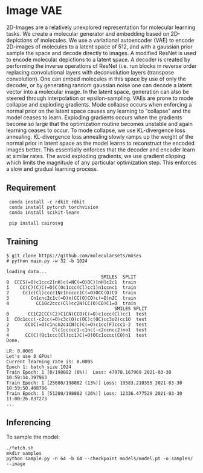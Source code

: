 # Image VAE

2D-Images are a relatively unexplored representation for molecular learning tasks. We create a molecular generator and embedding based on 2D-depictions of molecules. We use a variational autoencoder (VAE) to encode 2D-images of molecules to a latent space of 512, and with a gaussian prior sample the space and decode directly to images. A modified ResNet is used to encode molecular depictions to a latent space. A decoder is created by performing the inverse operations of ResNet (i.e. run blocks in reverse order replacing convolutional layers with deconvolution layers (transpose convolution). One can embed molecules in this space by use of only the decoder, or by generating random gaussian noise one can decode a latent vector into a molecular image. In the latent space, generation can also be steered through interpolation or epsilon-sampling. VAEs are prone to mode collapse and exploding gradients. Mode collapse occurs when enforcing a normal prior on the latent space causes any learning to “collapse” and the model ceases to learn. Exploding gradients occurs when the gradients become so large that the optimization routine becomes unstable and again learning ceases to occur. To mode collapse, we use KL-divergence loss annealing. KL-divergence loss annealing slowly ramps up the weight of the normal prior in latent space as the model learns to reconstruct the encoded images better. This essentially enforces that the decoder and encoder learn at similar rates. The avoid exploding gradients, we use gradient clipping which limits the magnitude of any particular optimization step. This enforces a slow and gradual learning process.

## Requirement
```
 conda install -c rdkit rdkit
 conda install pytorch torchvision
 conda install scikit-learn

 pip install cairosvg
 ```

## Training

```
$ git clone https://github.com/molecularsets/moses
# python main.py -w 32 -b 1024

loading data...
                                   SMILES  SPLIT
0  CCCS(=O)c1ccc2[nH]c(=NC(=O)OC)[nH]c2c1  train
1    CC(C)(C)C(=O)C(Oc1ccc(Cl)cc1)n1ccnc1  train
2     Cc1c(Cl)cccc1Nc1ncccc1C(=O)OCC(O)CO  train
3        Cn1cnc2c1c(=O)n(CC(O)CO)c(=O)n2C  train
4          CC1Oc2ccc(Cl)cc2N(CC(O)CO)C1=O  train
                                        SMILES SPLIT
0       CC1C2CCC(C2)C1CN(CCO)C(=O)c1ccc(Cl)cc1  test
1  COc1ccc(-c2cc(=O)c3c(O)c(OC)c(OC)cc3o2)cc1O  test
2      CCOC(=O)c1ncn2c1CN(C)C(=O)c1cc(F)ccc1-2  test
3                Clc1ccccc1-c1nc(-c2ccncc2)no1  test
4      CC(C)(Oc1ccc(Cl)cc1)C(=O)OCc1cccc(CO)n1  test
Done.

LR: 0.0005
Let's use 8 GPUs!
Current learning rate is: 0.0005
Epoch 1: batch_size 1024
Train Epoch: 1 [0/198082 (0%)]	Loss: 47978.167969 2021-03-30 10:59:14.397963
Train Epoch: 1 [25600/198082 (13%)]	Loss: 19583.210355 2021-03-30 10:59:50.408786
Train Epoch: 1 [51200/198082 (26%)]	Loss: 12336.477529 2021-03-30 11:00:26.037273
...

```

## Inferencing
To sample the model:

```
./fetch.sh
mkdir samples
python sample.py -n 64 -b 64 --checkpoint models/model.pt -o samples/ --image
```


